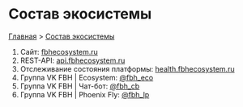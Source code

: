 # Состав экосистемы

[Главная](./README.md) > [Состав экосистемы](./content.md)

1. Сайт: [fbhecosystem.ru](https://fbhecosystem.ru)
2. REST-API: [api.fbhecosystem.ru](https://api.fbhecosystem.ru)
3. Отслеживание состояния платформы: [health.fbhecosystem.ru](https://health.fbhecosystem.ru)
4. Группа VK FBH \| Ecosystem: [@fbh_eco](https://vk.com/fbh_eco)
5. Группа VK FBH \| Чат-бот: [@fbh_cb](https://vk.com/fbh_cb)
6. Группа VK FBH \| Phoenix Fly: [@fbh_lp](https://vk.com/fbh_lp)
